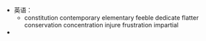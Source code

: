 - 英语：
	- constitution
	  contemporary
	  elementary
	  feeble
	  dedicate
	  flatter
	  conservation
	  concentration
	  injure
	  frustration
	  impartial
-